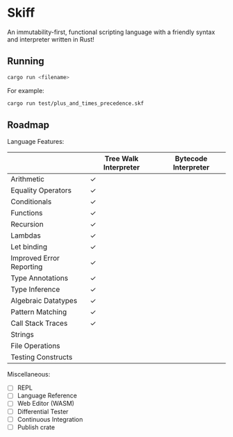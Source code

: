 # Skiff

An immutability-first, functional scripting language with a friendly syntax and interpreter written in Rust!

## Running

```bash
cargo run <filename>
```

For example:

```bash
cargo run test/plus_and_times_precedence.skf
```

## Roadmap

Language Features:

|                          | Tree Walk Interpreter | Bytecode Interpreter |
| ------------------------ | --------------------- | -------------------- |
| Arithmetic               | &check;               |                      |
| Equality Operators       | &check;               |                      |
| Conditionals             | &check;               |                      |
| Functions                | &check;               |                      |
| Recursion                | &check;               |                      |
| Lambdas                  | &check;               |                      |
| Let binding              | &check;               |                      |
| Improved Error Reporting | &check;               |                      |
| Type Annotations         | &check;               |                      |
| Type Inference           | &check;               |                      |
| Algebraic Datatypes      | &check;               |                      |
| Pattern Matching         | &check;               |                      |
| Call Stack Traces        | &check;               |                      |
| Strings                  |                       |                      |
| File Operations          |                       |                      |
| Testing Constructs       |                       |                      |

Miscellaneous:

- [ ] REPL
- [ ] Language Reference
- [ ] Web Editor (WASM)
- [ ] Differential Tester
- [ ] Continuous Integration
- [ ] Publish crate
